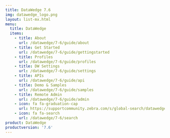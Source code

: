 ```yaml
---
title: DataWedge 7.6
img: datawedge_logo.png
layout: list-mx.html
menu:
  title: DataWedge
  items:
    - title: About
      url: /datawedge/7-6/guide/about
    - title: Get Started
      url: /datawedge/7-6/guide/gettingstarted
    - title: Profiles
      url: /datawedge/7-6/guide/profiles
    - title: DW Settings
      url: /datawedge/7-6/guide/settings
    - title: APIs
      url: /datawedge/7-6/guide/api
    - title: Demo & Samples
      url: /datawedge/7-6/guide/samples
    - title: Remote Admin
      url: /datawedge/7-6/guide/admin
    - icon: fa fa-graduation-cap
      url: https://supportcommunity.zebra.com/s/global-search/datawedge?language=en_US
    - icon: fa fa-search
      url: /datawedge/7-6/search
product: DataWedge
productversion: '7.6'
---
```

